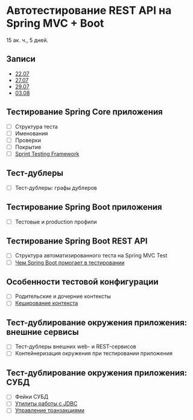 Автотестирование REST API на Spring MVC + Boot
==============================================
15 ак. ч., 5 дней.


Записи
------
- [22.07](https://us02web.zoom.us/rec/share/zfKAVPASoRrJ-padFwC5plSp0JY-Ak4w2whEQiKwvlckHXRkhRrly8dbiqFSFgRD.fW3YLmYbC1NyBCgC)
- [27.07](https://us02web.zoom.us/rec/share/qM7RajKHuKlcFM2MCJiRnjok8cGmiGT216vZiahI_7IxchQxvZYJNaUEAEYUaw8A.Ev1KHDmWrjOV0Y7O)
- [29.07](https://us02web.zoom.us/rec/share/n5WwBO6jpbuISAmUI32MDECsyoSc3DmZNP_QsQAFciV9qQkOYkEP2YSjqs9ImhVK.FB9DU-qbAGjheHXW)
- [03.08](https://us02web.zoom.us/rec/share/RbyE-uO9JaIw69Wa8CN1sO6kThjEpH4xAsr2m3AGgUYbgwpFcJuAxTpJ1jX577od.0aJN5L6tgnSeR524)

Тестирование Spring Core приложения
-----------------------------------
- [ ] Структура теста
- [ ] Именования
- [ ] Проверки
- [ ] Покрытие
- [ ] [Sprint Testing Framework](https://docs.spring.io/spring-framework/docs/current/reference/html/testing.html)

Тест-дублеры
------------
- [ ] Тест-дублеры: графы дублеров

Тестирование Spring Boot приложения
-----------------------------------
- [ ] Тестовые и production профили

Тестирование Spring Boot REST API
---------------------------------
- [ ] Структура автоматизированного теста на Spring MVC Test
- [ ] [Чем Spring Boot помогает в тестировании](https://docs.spring.io/spring-boot/docs/current/reference/htmlsingle/#boot-features-testing)

Особенности тестовой конфигурации
---------------------------------
- [ ] Родительские и дочерние контексты
- [ ] [Кеширование контекста](https://docs.spring.io/spring-framework/docs/current/spring-framework-reference/testing.html#testcontext-ctx-management-caching)

Тест-дублирование окружения приложения: внешние сервисы
-------------------------------------------------------
- [ ] Тест-дублеры внешних web- и REST-сервисов
- [ ] Контейнеризация окружения при тестировании приложения

Тест-дублирование окружения приложения: СУБД
--------------------------------------------
- [ ] Фейки СУБД
- [ ] [Утилиты работы с JDBC](https://docs.spring.io/spring-framework/docs/current/spring-framework-reference/testing.html#integration-testing-support-jdbc)
- [ ] [Управление транзакциями](https://docs.spring.io/spring-framework/docs/current/spring-framework-reference/testing.html#testcontext-tx-annotation-demo)
